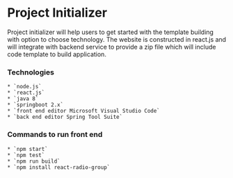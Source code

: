 # Project Initializer

Project initializer will help users to get started with the template building with option to choose
technology. The website is constructed in react.js and will integrate with backend service to provide
a zip file which will include code template to build application.

### Technologies
    * `node.js`
    * `react.js`
    * `java 8`
    * `springboot 2.x`
    * `front end editor Microsoft Visual Studio Code`
    * `back end editor Spring Tool Suite`

### Commands to run front end
    * `npm start`
    * `npm test`
    * `npm run build`
    * `npm install react-radio-group`
    